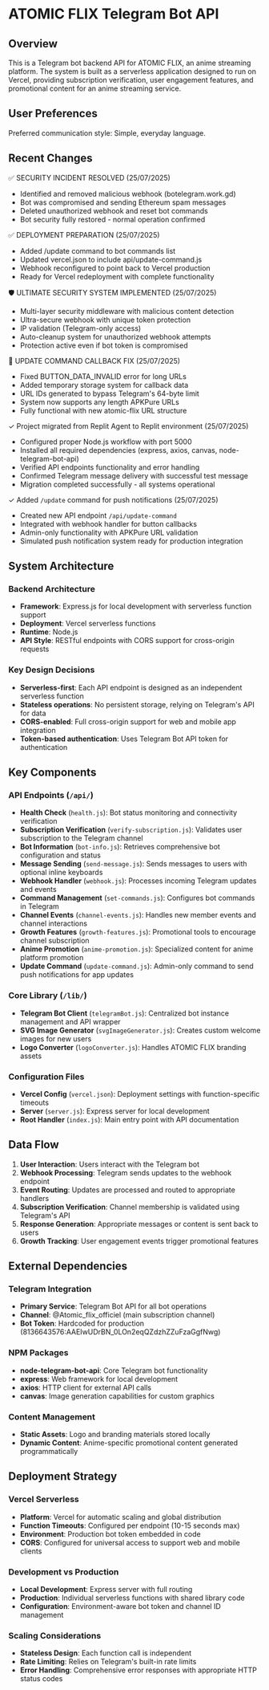# ATOMIC FLIX Telegram Bot API

## Overview

This is a Telegram bot backend API for ATOMIC FLIX, an anime streaming platform. The system is built as a serverless application designed to run on Vercel, providing subscription verification, user engagement features, and promotional content for an anime streaming service.

## User Preferences

Preferred communication style: Simple, everyday language.

## Recent Changes

✅ SECURITY INCIDENT RESOLVED (25/07/2025)
- Identified and removed malicious webhook (botelegram.work.gd)
- Bot was compromised and sending Ethereum spam messages
- Deleted unauthorized webhook and reset bot commands
- Bot security fully restored - normal operation confirmed

✅ DEPLOYMENT PREPARATION (25/07/2025)
- Added /update command to bot commands list
- Updated vercel.json to include api/update-command.js
- Webhook reconfigured to point back to Vercel production
- Ready for Vercel redeployment with complete functionality

🛡️ ULTIMATE SECURITY SYSTEM IMPLEMENTED (25/07/2025)
- Multi-layer security middleware with malicious content detection
- Ultra-secure webhook with unique token protection
- IP validation (Telegram-only access)
- Auto-cleanup system for unauthorized webhook attempts
- Protection active even if bot token is compromised

🔧 UPDATE COMMAND CALLBACK FIX (25/07/2025)
- Fixed BUTTON_DATA_INVALID error for long URLs
- Added temporary storage system for callback data
- URL IDs generated to bypass Telegram's 64-byte limit
- System now supports any length APKPure URLs
- Fully functional with new atomic-flix URL structure

✓ Project migrated from Replit Agent to Replit environment (25/07/2025)
- Configured proper Node.js workflow with port 5000
- Installed all required dependencies (express, axios, canvas, node-telegram-bot-api)
- Verified API endpoints functionality and error handling
- Confirmed Telegram message delivery with successful test message
- Migration completed successfully - all systems operational

✓ Added `/update` command for push notifications (25/07/2025)
- Created new API endpoint `/api/update-command`
- Integrated with webhook handler for button callbacks
- Admin-only functionality with APKPure URL validation
- Simulated push notification system ready for production integration

## System Architecture

### Backend Architecture
- **Framework**: Express.js for local development with serverless function support
- **Deployment**: Vercel serverless functions
- **Runtime**: Node.js
- **API Style**: RESTful endpoints with CORS support for cross-origin requests

### Key Design Decisions
- **Serverless-first**: Each API endpoint is designed as an independent serverless function
- **Stateless operations**: No persistent storage, relying on Telegram's API for data
- **CORS-enabled**: Full cross-origin support for web and mobile app integration
- **Token-based authentication**: Uses Telegram Bot API token for authentication

## Key Components

### API Endpoints (`/api/`)
- **Health Check** (`health.js`): Bot status monitoring and connectivity verification
- **Subscription Verification** (`verify-subscription.js`): Validates user subscription to the Telegram channel
- **Bot Information** (`bot-info.js`): Retrieves comprehensive bot configuration and status
- **Message Sending** (`send-message.js`): Sends messages to users with optional inline keyboards
- **Webhook Handler** (`webhook.js`): Processes incoming Telegram updates and events
- **Command Management** (`set-commands.js`): Configures bot commands in Telegram
- **Channel Events** (`channel-events.js`): Handles new member events and channel interactions
- **Growth Features** (`growth-features.js`): Promotional tools to encourage channel subscription
- **Anime Promotion** (`anime-promotion.js`): Specialized content for anime platform promotion
- **Update Command** (`update-command.js`): Admin-only command to send push notifications for app updates

### Core Library (`/lib/`)
- **Telegram Bot Client** (`telegramBot.js`): Centralized bot instance management and API wrapper
- **SVG Image Generator** (`svgImageGenerator.js`): Creates custom welcome images for new users
- **Logo Converter** (`logoConverter.js`): Handles ATOMIC FLIX branding assets

### Configuration Files
- **Vercel Config** (`vercel.json`): Deployment settings with function-specific timeouts
- **Server** (`server.js`): Express server for local development
- **Root Handler** (`index.js`): Main entry point with API documentation

## Data Flow

1. **User Interaction**: Users interact with the Telegram bot
2. **Webhook Processing**: Telegram sends updates to the webhook endpoint
3. **Event Routing**: Updates are processed and routed to appropriate handlers
4. **Subscription Verification**: Channel membership is validated using Telegram's API
5. **Response Generation**: Appropriate messages or content is sent back to users
6. **Growth Tracking**: User engagement events trigger promotional features

## External Dependencies

### Telegram Integration
- **Primary Service**: Telegram Bot API for all bot operations
- **Channel**: @Atomic_flix_officiel (main subscription channel)
- **Bot Token**: Hardcoded for production (8136643576:AAEIwUDrBN_0LOn2eqQZdzhZZuFzaGgfNwg)

### NPM Packages
- **node-telegram-bot-api**: Core Telegram bot functionality
- **express**: Web framework for local development
- **axios**: HTTP client for external API calls
- **canvas**: Image generation capabilities for custom graphics

### Content Management
- **Static Assets**: Logo and branding materials stored locally
- **Dynamic Content**: Anime-specific promotional content generated programmatically

## Deployment Strategy

### Vercel Serverless
- **Platform**: Vercel for automatic scaling and global distribution
- **Function Timeouts**: Configured per endpoint (10-15 seconds max)
- **Environment**: Production bot token embedded in code
- **CORS**: Configured for universal access to support web and mobile clients

### Development vs Production
- **Local Development**: Express server with full routing
- **Production**: Individual serverless functions with shared library code
- **Configuration**: Environment-aware bot token and channel ID management

### Scaling Considerations
- **Stateless Design**: Each function call is independent
- **Rate Limiting**: Relies on Telegram's built-in rate limits
- **Error Handling**: Comprehensive error responses with appropriate HTTP status codes